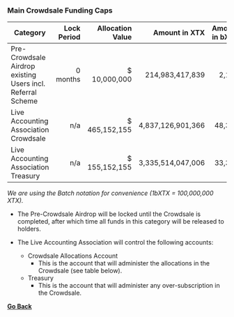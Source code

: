 ### Main Crowdsale Funding Caps

| Category                                                    | Lock Period | Allocation Value  | Amount in XTX         | Amount in bXTX |
|-------------------------------------------------------------|------------:|------------------:|----------------------:|---------------:|
| Pre-Crowdsale Airdrop existing Users incl. Referral Scheme  | 0 months    | $ 10,000,000      | 214,983,417,839       | 2,150          |
| Live Accounting Association Crowdsale                       | n/a         | $ 465,152,155     | 4,837,126,901,366     | 48,371         |
| Live Accounting Association Treasury                        | n/a         | $ 155,152,155     | 3,335,514,047,006     | 33,355         |

_We are using the Batch notation for convenience (1bXTX = 100,000,000 XTX)._


* The Pre-Crowdsale Airdrop will be locked until the Crowdsale is completed, after which time all funds in this category will be released to holders.

* The Live Accounting Association will control the following accounts:

    * Crowdsale Allocations Account
        * This is the account that will administer the allocations in the Crowdsale (see table below).
    * Treasury
        * This is the account that will administer any over-subscription in the Crowdsale.

**[Go Back](crowdsale-docs/crowdsale-details.md)**